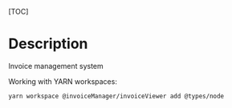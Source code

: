 [TOC]

# Description
Invoice management system

Working with YARN workspaces:

`yarn workspace @invoiceManager/invoiceViewer add @types/node`
